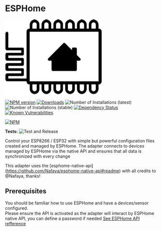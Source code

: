 # ESPHome

![Basic configuration](./img/esphome.png)

[![NPM version](http://img.shields.io/npm/v/iobroker.esphome.svg)](https://www.npmjs.com/package/iobroker.esphome)
[![Downloads](https://img.shields.io/npm/dm/iobroker.esphome.svg)](https://www.npmjs.com/package/iobroker.esphome)
![Number of Installations (latest)](http://iobroker.live/badges/esphome-installed.svg)
![Number of Installations (stable)](http://iobroker.live/badges/esphome-stable.svg)
[![Dependency Status](https://img.shields.io/david/iobroker-community-adapters/iobroker.esphome.svg)](https://david-dm.org/iobroker-community-adapters/iobroker.esphome)
[![Known Vulnerabilities](https://snyk.io/test/github/iobroker-community-adapters/ioBroker.esphome/badge.svg)](https://snyk.io/test/github/iobroker-community-adapters/ioBroker.esphome)

[![NPM](https://nodei.co/npm/iobroker.esphome.png?downloads=true)](https://nodei.co/npm/iobroker.esphome/)

**Tests:** ![Test and Release](https://github.com/iobroker-community-adapters/ioBroker.esphome/workflows/Test%20and%20Release/badge.svg)

Control your ESP8266 / ESP32 with simple but powerful configuration files created and managed by ESPHome.
The adapter connects to devices managed by ESPHome via the native API and ensures that all data is synchronized with every change

This adapter uses the [esphome-native-api] (https://github.com/Nafaya/esphome-native-api#readme) with all credits to @Nafaya, thanks!

## Prerequisites

You should be familiar how to use ESPHome and have a devices/sensor configured.  
Please ensure the API is activated as the adapter will interact by ESPHome native API, you can define a password if needed
[See ESPHome API refference](https://esphome.io/components/api.html?highlight=api)





[comment]: <> (---)

[comment]: <> (title: Verbrauchsdaten)

[comment]: <> (- title: Umrechnungen &#40;Watt > kWh | liter > m3&#41;)

[comment]: <> (  details: Feature 2 Description)

[comment]: <> (- title: Kostenübersichten)

[comment]: <> (  details: Feature 3 Description)

[comment]: <> (---)

[comment]: <> (features:)

[comment]: <> (---)

[comment]: <> ({)

[comment]: <> ("title": "Blogging Like a Hacker",)

[comment]: <> ("lang": "en-US")

[comment]: <> (})

[comment]: <> (---)
